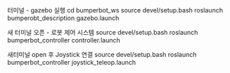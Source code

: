 터미널 - gazebo 실행
cd bumperbot_ws
source devel/setup.bash
roslaunch bumperobt_description gazebo.launch

새 터미널 오픈 - 로봇 제어 시스템
source devel/setup.bash
roslaunch bumperbot_controller controller.launch

새터미널 open 후 Joystick 연결
source devel/setup.bash
roslaunch bumperbot_controller joystick_teleop.launch